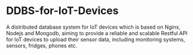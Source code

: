# DDBS-for-IoT-Devices
A distributed database system for IoT devices which is based on Nginx, Nodejs and Mongodb, aiming to provide a reliable and scalable Restful API for IoT devices to upload their sensor data, including monitoring systems, sensors, fridges, phones etc. 
